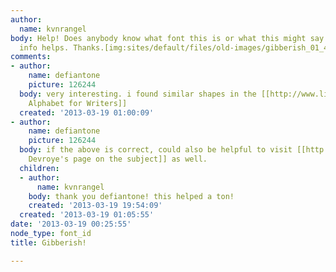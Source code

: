 ```yaml
---
author:
  name: kvnrangel
body: Help! Does anybody know what font this is or what this might say or mean? Any
  info helps. Thanks.[img:sites/default/files/old-images/gibberish_01_4000.jpg]
comments:
- author:
    name: defiantone
    picture: 126244
  body: very interesting. i found similar shapes in the [[http://www.linguism.co.uk/language/english-spelling-reform|Shaw
    Alphabet for Writers]]
  created: '2013-03-19 01:00:09'
- author:
    name: defiantone
    picture: 126244
  body: if the above is correct, could also be helpful to visit [[http://luc.devroye.org/shavian.html|Luc
    Devroye's page on the subject]] as well.
  children:
  - author:
      name: kvnrangel
    body: thank you defiantone! this helped a ton!
    created: '2013-03-19 19:54:09'
  created: '2013-03-19 01:05:55'
date: '2013-03-19 00:25:55'
node_type: font_id
title: Gibberish!

---
```

